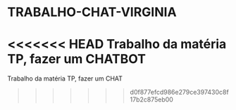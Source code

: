 # TRABALHO-CHAT-VIRGINIA
<<<<<<< HEAD
Trabalho da matéria TP, fazer um CHATBOT
=======
Trabalho da matéria TP, fazer um CHAT
>>>>>>> d0f877efcd986e279ce397430c8f17b2c875eb00
